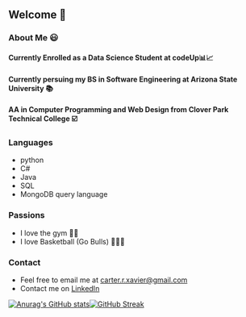 ## Welcome 👋


### About Me 😃
#### Currently Enrolled as a Data Science Student at codeUp📊📈
#### Currently persuing my BS in Software Engineering at Arizona State University 📚
#### AA in Computer Programming and Web Design from Clover Park Technical College ☑️

### Languages 
- python 
- C#
- Java
- SQL
- MongoDB query language

### Passions
- I love the gym 🏋🏾 
- I love Basketball (Go Bulls) 🏀🐂🔴

### Contact 
- Feel free to email me at carter.r.xavier@gmail.com 
- Contact me on [LinkedIn](https://www.linkedin.com/in/xavier-carter-7b5b49165/)


[![Anurag's GitHub stats](https://github-readme-stats.vercel.app/api?username=carterrxavier&theme=gotham)](https://github.com/anuraghazra/github-readme-stats)[![GitHub Streak](http://github-readme-streak-stats.herokuapp.com?user=carterrxavier&theme=green_nur&hide_border=true)](https://git.io/streak-stats)


###
<!--
**carterrxavier/carterrxavier** is a ✨ _special_ ✨ repository because its `README.md` (this file) appears on your GitHub profile.


-->
